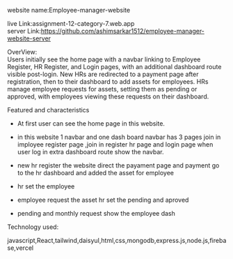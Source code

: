 
website name:Employee-manager-website

live Link:assignment-12-category-7.web.app
<br/>
server Link:https://github.com/ashimsarkar1512/employee-manager-website-server

OverView:
<br/>
Users initially see the home page with a navbar linking to Employee Register, HR Register, and Login pages, with an additional dashboard route visible post-login. New HRs are redirected to a payment page after registration, then to their dashboard to add assets for employees. HRs manage employee requests for assets, setting them as pending or approved, with employees viewing these requests on their dashboard.

Featured and characteristics

*  At first user can see the home page in this website.

* in this website 1 navbar and one dash board navbar has 3 pages join in imployee register page ,join in register hr page and login page when user log in extra dashboard route show the navbar.
 
* new hr register the website direct the payament page and payment go to the hr dashboard and added the asset for employee

* hr set the employee 
* employee request the asset hr set the pending and aproved
* pending and monthly request show the employee dash 

Technology used:
<br/>

javascript,React,tailwind,daisyuI,html,css,mongodb,express.js,node.js,firebase,vercel
